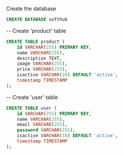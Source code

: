 Create the database
```sql
CREATE DATABASE softhub
```
-- Create 'product' table
```sql
CREATE TABLE product (
    id VARCHAR(255) PRIMARY KEY,
    name VARCHAR(255),
    description TEXT,
    image VARCHAR(255),
    price VARCHAR(255),
    isactive VARCHAR(10) DEFAULT 'active',
    timestamp TIMESTAMP
);

```

-- Create 'user' table
```sql
CREATE TABLE user (
    id VARCHAR(255) PRIMARY KEY,
    name VARCHAR(255),
    email VARCHAR(255),
    password VARCHAR(255),
    isactive VARCHAR(10) DEFAULT 'active',
    timestamp TIMESTAMP
);
```